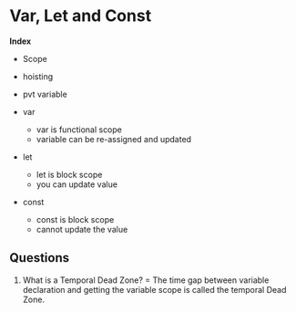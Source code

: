 # Var, Let and Const

**Index**

- Scope
- hoisting
- pvt variable

- var

  - var is functional scope
  - variable can be re-assigned and updated

- let

  - let is block scope
  - you can update value

- const
  - const is block scope
  - cannot update the value

## Questions

1. What is a Temporal Dead Zone?
   = The time gap between variable declaration and getting the variable scope is called the temporal Dead Zone.
